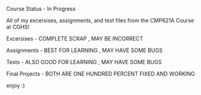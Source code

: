 Course Status - In Progress

All of my excersises, assignments, and test files from the CMP621A Course at CGHS!

Excersises - COMPLETE SCRAP , MAY BE INCORRECT

Assignments - BEST FOR LEARNING , MAY HAVE SOME BUGS

Tests - ALSO GOOD FOR LEARNING , MAY HAVE SOME BUGS

Final Projects - BOTH ARE ONE HUNDRED PERCENT FIXED AND WORKING

enjoy :)
